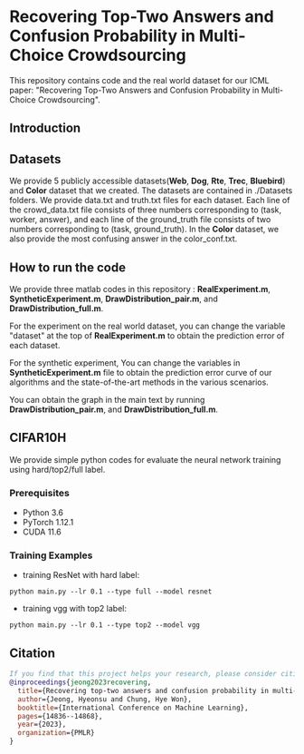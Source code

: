 # Recovering Top-Two Answers and Confusion Probability in Multi-Choice Crowdsourcing
This repository contains code and the real world dataset for our ICML paper: "Recovering Top-Two Answers and Confusion Probability in Multi-Choice Crowdsourcing".

## Introduction

## Datasets

We provide 5 publicly accessible datasets(**Web**, **Dog**, **Rte**, **Trec**, **Bluebird**) and **Color** dataset that we created. The datasets are contained in ./Datasets folders. We provide data.txt and truth.txt files for each dataset. Each line of the crowd_data.txt file consists of three numbers corresponding to (task, worker, answer), and each line of the ground_truth file consists of two numbers corresponding to (task, ground_truth). In the **Color** dataset, we also provide the most confusing answer in the color_conf.txt.

## How to run the code
We provide three matlab codes in this repository : **RealExperiment.m**, **SyntheticExperiment.m**, **DrawDistribution_pair.m**, and **DrawDistribution_full.m**.

For the experiment on the real world dataset, you can change the variable "dataset" at the top of **RealExperiment.m** to obtain the prediction error of each dataset. 

For the synthetic experiment,  You can change the variables in **SyntheticExperiment.m** file to obtain the prediction error curve of our algorithms and the state-of-the-art methods in the various scenarios. 

You can obtain the graph in the main text by running **DrawDistribution_pair.m**, and **DrawDistribution_full.m**.

## CIFAR10H

We provide simple python codes for evaluate the neural network training using hard/top2/full label. 

### Prerequisites
- Python 3.6
- PyTorch 1.12.1
- CUDA 11.6

### Training Examples
- training ResNet with hard label:
```
python main.py --lr 0.1 --type full --model resnet
```
- training vgg with top2 label:
```
python main.py --lr 0.1 --type top2 --model vgg
```

## Citation

```BibTeX
If you find that this project helps your research, please consider citing some of the following paper:
@inproceedings{jeong2023recovering,
  title={Recovering top-two answers and confusion probability in multi-choice crowdsourcing},
  author={Jeong, Hyeonsu and Chung, Hye Won},
  booktitle={International Conference on Machine Learning},
  pages={14836--14868},
  year={2023},
  organization={PMLR}
}
```
